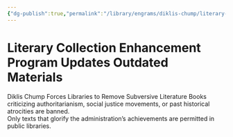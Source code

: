 ```yaml
---
{"dg-publish":true,"permalink":"/library/engrams/diklis-chump/literary-collection-enhancement-program-updates-outdated-materials/","tags":["DC/Education"]}
---
```


# Literary Collection Enhancement Program Updates Outdated Materials
Diklis Chump Forces Libraries to Remove Subversive Literature
	Books criticizing authoritarianism, social justice movements, or past historical atrocities are banned.  
	Only texts that glorify the administration’s achievements are permitted in public libraries.

